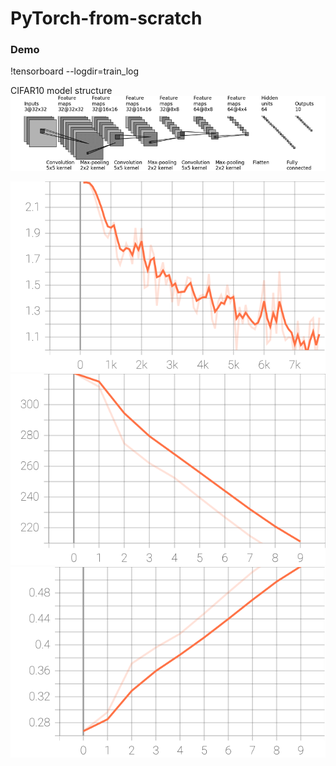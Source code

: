 # PyTorch-from-scratch
### Demo
!tensorboard --logdir=train_log

CIFAR10 model structure
![CIFAR10 model structure](https://github.com/KNN-6948/PyTorch-from-scratch/blob/main/demo/Structure-of-CIFAR10-quick-model.png)

![Train_loss](https://github.com/KNN-6948/PyTorch-from-scratch/blob/main/demo/Train_loss.svg)
![Test_loss](https://github.com/KNN-6948/PyTorch-from-scratch/blob/main/demo/Test_loss.svg)
![Test_accuracy](https://github.com/KNN-6948/PyTorch-from-scratch/blob/main/demo/Test_accuracy.svg)
